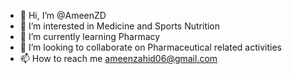 - 👋 Hi, I’m @AmeenZD
- 👀 I’m interested in Medicine and Sports Nutrition
- 🌱 I’m currently learning Pharmacy
- 💞️ I’m looking to collaborate on Pharmaceutical related activities
- 📫 How to reach me ameenzahid06@gmail.com

<!---
AmeenZD/AmeenZD is a ✨ special ✨ repository because its `README.md` (this file) appears on your GitHub profile.
You can click the Preview link to take a look at your changes.
--->
